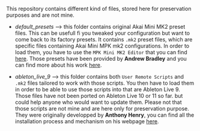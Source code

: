  This repository contains different kind of files, stored here for preservation purposes and are not mine.

- *default_presets* --> this folder contains original Akai Mini MK2 preset files. This can be usefull fi you tweaked your configuration but want to come back to its factory presets. It contains `.mk2` preset files, which are  specific files containing Akai Mini MPK mk2 configurations. In order to load them, you have to use the `MPK Mini MK2 Editor` that you can find [here](https://www.akaipro.com/mpk-mini-mkii). Those presets have been provided by **Andrew Bradley** and you can find more about his work [here](https://growthis.blog/2019/08/01/akai-mpk-mini-mkii-factory-default-presets/).

- *ableton_live_9* --> this folder contains both `User Remote Scripts` and `.mk2` files tailored to work with those scripts. You then have to load them in order to be able to use those scripts into that are Ableton Live 9. Those files have not been ported on Ableton Live 10 or 11 so far. but could help anyone who would want to update them. Please not that those scripts are not mine and are here only for preservation purpose. They were originally developped by **Anthony Henry**, you can find all the installation process and mechanism on his webpage [here](https://anthony-henry.com/2015/01/25/mpkminimk2/).

 
